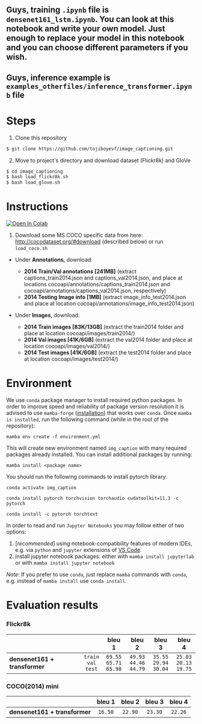 ## Guys, training `.ipynb` file is `densenet161_lstm.ipynb`. You can look at this notebook and write your own model. Just enough to replace your model in this notebook and you can choose different parameters if you wish.
## Guys, inference example is `examples_otherfiles/inference_transformer.ipynb` file

# Steps
1. Clone this repository
```bash
$ git clone https://github.com/tojiboyevf/image_captioning.git
```

2. Move to project's directory and download dataset (Flickr8k) and GloVe
```bash
$ cd image_captioning
$ bash load_flickr8k.sh
$ bash load_glove.sh
```

# Instructions 

[![Open In Colab](https://colab.research.google.com/assets/colab-badge.svg)](https://github.com/tojiboyevf/image_captioning/blob/main/densenet161_lstm.ipynb)


1. Download some MS COCO specific data from here: http://cocodataset.org/#download (described below)
 or run `load_coco.sh`

* Under **Annotations**, download:
  * **2014 Train/Val annotations [241MB]** (extract captions_train2014.json and captions_val2014.json, and place at locations cocoapi/annotations/captions_train2014.json and cocoapi/annotations/captions_val2014.json, respectively)  
  * **2014 Testing Image info [1MB]** (extract image_info_test2014.json and place at location cocoapi/annotations/image_info_test2014.json)

* Under **Images**, download:
  * **2014 Train images [83K/13GB]** (extract the train2014 folder and place at location cocoapi/images/train2014/)
  * **2014 Val images [41K/6GB]** (extract the val2014 folder and place at location cocoapi/images/val2014/)
  * **2014 Test images [41K/6GB]** (extract the test2014 folder and place at location cocoapi/images/test2014/)

# Environment
We use `conda` package manager to install required python packages. In order to improve speed and reliability of package version resolution it is advised to use `mamba-forge` ([installation](https://github.com/conda-forge/miniforge#mambaforge)) that works over `conda`. Once `mamba is installed`, run the following command (while in the root of the repository):
```
mamba env create -f environment.yml
```
This will create new environment named `img_caption` with many required packages already installed. You can install additional packages by running:
```
mamba install <package name>
```
You should run the following commands to install pytorch library:

```
conda activate img_caption
```

```
conda install pytorch torchvision torchaudio cudatoolkit=11.3 -c pytorch
```

```
conda install -c pytorch torchtext
```

In order to read and run `Jupyter Notebooks` you may follow either of two options:
1. [*recommended*] using notebook-compatibility features of modern IDEs, e.g. via `python` and `jupyter` extensions of [VS Code](https://code.visualstudio.com/).
2. install jupyter notebook packages:
  either with `mamba install jupyterlab` or with `mamba install jupyter notebook`

*Note*: If you prefer to use `conda`, just replace `mamba` commands with `conda`, e.g. instead of `mamba install` use `conda install`.

# Evaluation results
### Flickr8k

|||bleu 1|bleu 2|bleu 3|bleu 4|
|:---|:---:|:---:|:---:|:---:|:---:|
|**densenet161 + transformer**|`train`<br>`val`<br>`test`|`69.55`<br>`65.71`<br>`65.98`|`49.93`<br>`44.46`<br>`44.79`|`35.55`<br>`29.94`<br>`30.04`|`25.03`<br>`20.13`<br>`19.75`|


### COCO(2014) mini

||bleu 1|bleu 2|bleu 3|bleu 4|
|:---|:---:|:---:|:---:|:---:|
|**densenet161 + transformer**|`16.50`|`22.90`|`23.30`|`22.26`|
